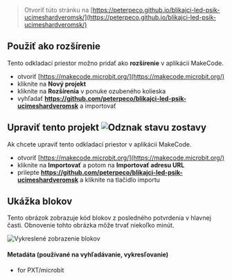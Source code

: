 
> Otvoriť túto stránku na [https://peterpeco.github.io/blikajci-led-psik-ucimeshardveromsk/](https://peterpeco.github.io/blikajci-led-psik-ucimeshardveromsk/)

## Použiť ako rozšírenie

Tento odkladací priestor možno pridať ako **rozšírenie** v aplikácii MakeCode.

* otvoriť [https://makecode.microbit.org/](https://makecode.microbit.org/)
* kliknite na **Nový projekt**
* kliknite na **Rozšírenia** v ponuke ozubeného kolieska
* vyhľadať **https://github.com/peterpeco/blikajci-led-psik-ucimeshardveromsk** a importovať

## Upraviť tento projekt ![Odznak stavu zostavy](https://github.com/peterpeco/blikajci-led-psik-ucimeshardveromsk/workflows/MakeCode/badge.svg)

Ak chcete upraviť tento odkladací priestor v aplikácii MakeCode.

* otvoriť [https://makecode.microbit.org/](https://makecode.microbit.org/)
* kliknite na **Importovať** a potom na **Importovať adresu URL**
* prilepte **https://github.com/peterpeco/blikajci-led-psik-ucimeshardveromsk** a kliknite na tlačidlo importu

## Ukážka blokov

Tento obrázok zobrazuje kód blokov z posledného potvrdenia v hlavnej časti.
Obnovenie tohto obrázka môže trvať niekoľko minút.

![Vykreslené zobrazenie blokov](https://github.com/peterpeco/blikajci-led-psik-ucimeshardveromsk/raw/master/.github/makecode/blocks.png)

#### Metadáta (používané na vyhľadávanie, vykresľovanie)

* for PXT/microbit
<script src="https://makecode.com/gh-pages-embed.js"></script><script>makeCodeRender("{{ site.makecode.home_url }}", "{{ site.github.owner_name }}/{{ site.github.repository_name }}");</script>
